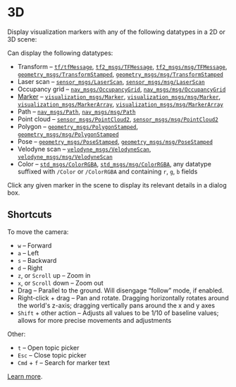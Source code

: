 # 3D

Display visualization markers with any of the following datatypes in a 2D or 3D scene:

Can display the following datatypes:

- Transform – [`tf/tfMessage`](http://docs.ros.org/en/noetic/api/tf/html/msg/tfMessage.html), [`tf2_msgs/TFMessage`](http://docs.ros.org/en/noetic/api/tf2_msgs/html/msg/TFMessage.html), [`tf2_msgs/msg/TFMessage`](https://github.com/ros2/geometry2/blob/ros2/tf2_msgs/msg/TFMessage.msg), [`geometry_msgs/TransformStamped`](http://docs.ros.org/en/noetic/api/geometry_msgs/html/msg/TransformStamped.html), [`geometry_msgs/msg/TransformStamped`](https://github.com/ros2/common_interfaces/blob/master/geometry_msgs/msg/TransformStamped.msg)
- Laser scan – [`sensor_msgs/LaserScan`](http://docs.ros.org/en/noetic/api/sensor_msgs/html/msg/LaserScan.html), [`sensor_msgs/msg/LaserScan`](https://github.com/ros2/common_interfaces/blob/master/sensor_msgs/msg/LaserScan.msg)
- Occupancy grid – [`nav_msgs/OccupancyGrid`](http://docs.ros.org/en/noetic/api/nav_msgs/html/msg/OccupancyGrid.html), [`nav_msgs/msg/OccupancyGrid`](https://github.com/ros2/common_interfaces/blob/master/nav_msgs/msg/OccupancyGrid.msg)
- [Marker](http://wiki.ros.org/rviz/DisplayTypes/Marker) – [`visualization_msgs/Marker`](http://docs.ros.org/en/noetic/api/visualization_msgs/html/msg/Marker.html), [`visualization_msgs/msg/Marker`](https://github.com/ros2/common_interfaces/blob/master/visualization_msgs/msg/Marker.msg), [`visualization_msgs/MarkerArray`](http://docs.ros.org/en/noetic/api/visualization_msgs/html/msg/MarkerArray.html), [`visualization_msgs/msg/MarkerArray`](https://github.com/ros2/common_interfaces/blob/master/visualization_msgs/msg/MarkerArray.msg)
- Path – [`nav_msgs/Path`](http://docs.ros.org/en/noetic/api/nav_msgs/html/msg/Path.html), [`nav_msgs/msg/Path`](https://github.com/ros2/common_interfaces/blob/master/nav_msgs/msg/Path.msg)
- Point cloud – [`sensor_msgs/PointCloud2`](http://docs.ros.org/en/noetic/api/sensor_msgs/html/msg/PointCloud2.html), [`sensor_msgs/msg/PointCloud2`](https://github.com/ros2/common_interfaces/blob/master/sensor_msgs/msg/PointCloud2.msg)
- Polygon – [`geometry_msgs/PolygonStamped`](http://docs.ros.org/en/noetic/api/geometry_msgs/html/msg/PolygonStamped.html), [`geometry_msgs/msg/PolygonStamped`](https://github.com/ros2/common_interfaces/blob/master/geometry_msgs/msg/PolygonStamped.msg)
- Pose – [`geometry_msgs/PoseStamped`](http://docs.ros.org/en/noetic/api/geometry_msgs/html/msg/PoseStamped.html), [`geometry_msgs/msg/PoseStamped`](https://github.com/ros2/common_interfaces/blob/master/geometry_msgs/msg/PoseStamped.msg)
- Velodyne scan – [`velodyne_msgs/VelodyneScan`](http://docs.ros.org/en/noetic/api/velodyne_msgs/html/msg/VelodyneScan.html), [`velodyne_msgs/msg/VelodyneScan`](https://github.com/ros-drivers/velodyne/blob/ros2/velodyne_msgs/msg/VelodyneScan.msg)
- Color – [`std_msgs/ColorRGBA`](http://docs.ros.org/en/noetic/api/std_msgs/html/msg/ColorRGBA.html), [`std_msgs/msg/ColorRGBA`](https://github.com/ros2/common_interfaces/blob/master/std_msgs/msg/ColorRGBA.msg), any datatype suffixed with `/Color` or `/ColorRGBA` and containing `r`, `g`, `b` fields

Click any given marker in the scene to display its relevant details in a dialog box.

## Shortcuts

To move the camera:

- `w` – Forward
- `a` – Left
- `s` – Backward
- `d` – Right
- `z`, or `Scroll` up – Zoom in
- `x`, or `Scroll` down – Zoom out
- Drag – Parallel to the ground. Will disengage “follow” mode, if enabled.
- Right-click + drag – Pan and rotate. Dragging horizontally rotates around the world's z-axis; dragging vertically pans around the x and y axes
- `Shift` + other action – Adjusts all values to be 1/10 of baseline values; allows for more precise movements and adjustments

Other:

- `t` – Open topic picker
- `Esc` – Close topic picker
- `Cmd` + `f` – Search for marker text

[Learn more](https://foxglove.dev/docs/panels/3d).
